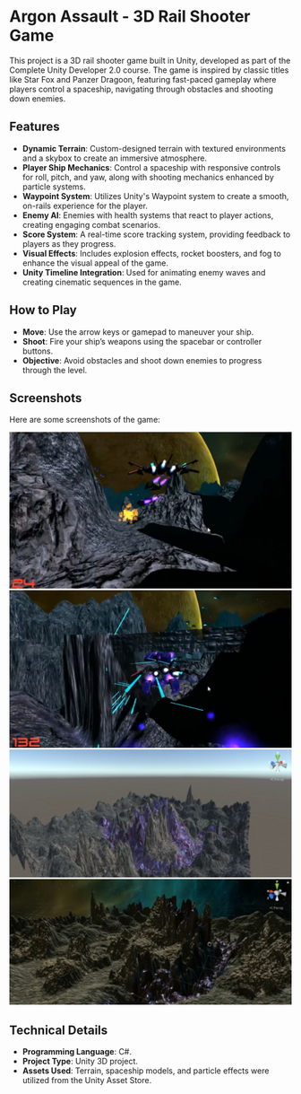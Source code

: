 ﻿# Argon Assault - 3D Rail Shooter Game

This project is a 3D rail shooter game built in Unity, developed as part of the Complete Unity Developer 2.0 course. The game is inspired by classic titles like Star Fox and Panzer Dragoon, featuring fast-paced gameplay where players control a spaceship, navigating through obstacles and shooting down enemies.

## Features
- **Dynamic Terrain**: Custom-designed terrain with textured environments and a skybox to create an immersive atmosphere.
- **Player Ship Mechanics**: Control a spaceship with responsive controls for roll, pitch, and yaw, along with shooting mechanics enhanced by particle systems.
- **Waypoint System**: Utilizes Unity's Waypoint system to create a smooth, on-rails experience for the player.
- **Enemy AI**: Enemies with health systems that react to player actions, creating engaging combat scenarios.
- **Score System**: A real-time score tracking system, providing feedback to players as they progress.
- **Visual Effects**: Includes explosion effects, rocket boosters, and fog to enhance the visual appeal of the game.
- **Unity Timeline Integration**: Used for animating enemy waves and creating cinematic sequences in the game.

## How to Play
- **Move**: Use the arrow keys or gamepad to maneuver your ship.
- **Shoot**: Fire your ship’s weapons using the spacebar or controller buttons.
- **Objective**: Avoid obstacles and shoot down enemies to progress through the level.

## Screenshots
Here are some screenshots of the game:

![Screenshot 1](Images/Image1.png)
![Screenshot 2](Images/Image2.png)
![Screenshot 3](Images/Image3.png)
![Screenshot 4](Images/Image4.png)

## Technical Details
- **Programming Language**: C#.
- **Project Type**: Unity 3D project.
- **Assets Used**: Terrain, spaceship models, and particle effects were utilized from the Unity Asset Store.
